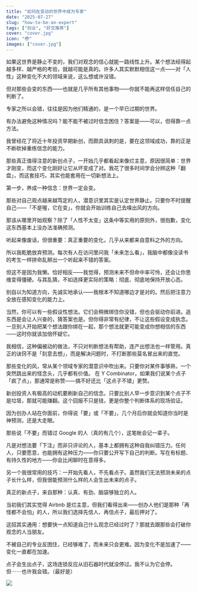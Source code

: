 ```yaml
---
title: "如何在变动的世界中成为专家"
date: "2025-07-27"
slug: "how-to-be-an-expert"
tags: ["创业", "好文推荐"]
cover: "cover.jpg"
icon: "😎"
images: ["cover.jpg"]
---
```

如果这世界是静止不变的，我们对观念的信心就能一路线性上升。某个想法经得起越多样、越严格的考验，就越可能是真的。许多人其实默默相信这一点——对「人性」这种变化不大的领域来说，这么想或许没错。



但对那些会变的东西——也就是几乎所有其他事物——你就不能再这样信任自己的判断了。



专家之所以会错，往往是因为他们精通的，是一个早已过期的世界。



有办法避免这种情况吗？能不能不被过时信念困住？答案是——可以，但得靠一点方法。



我曾经花了将近十年投资早期新创，而颇具讽刺的是，要在这领域成功，靠的正是不断砍掉重练信念的能力。



那些真正值得注意的新创点子，一开始几乎都看起来像烂主意，原因很简单：世界才刚变，而这个变化刚好让它从坏变成了对。我花了很多时间学会分辨这种「翻盘」，而这套技巧，其实也能套用在一切新想法上。



第一步，养成一种信念：世界一定会变。



那些对自己观点越来越笃定的人，潜意识里其实是认定世界静止。只要你不时提醒自己——「不是喔，它在变」，你就会开始训练自己去嗅出风的方向。



那该从哪里开始观察？除了「人性不太变」这条中等实用的原则外，很抱歉，变化这东西基本上没办法准确预测。



听起来像废话，但很重要：真正重要的变化，几乎从来都来自意料之外的方向。



所以我乾脆放弃预测。每次有人在访问里问我「未来怎么看」，我脑中都像没读书的考生一样拼命乱掰出一个听起来不错的答案。



但这不是因为我懒。恰好相反——我觉得，预测未来不但命中率可怜，还会让你思维变得僵硬。与其乱猜，不如选择更实际的策略：彻底、彻底地保持开放心态。



别自以为知道方向，先诚实地承认——我根本不知道哪边才是对的。然后把注意力全放在感知变化的能力上。



当然，你可以有一些假设性想法。它们会稍微绑住你没错，但也会驱动你前进。追东西是会让人兴奋的，猜答案也是。但你得非常有纪律，不让这些假设变成执念。
一旦别人开始把某个想法跟你绑在一起，那个想法就更可能变成你想相信的东西——这时你就该加倍怀疑它。



我相信，这种偏被动的做法，不只对判断想法有帮助，连产出想法也一样管用。真正的诀窍不是「刻意去想」，而是解决问题时，不打断那些莫名冒出来的直觉。



那些变化的风，常从某个领域专家的潜意识中吹出来。只要你对某件事够熟，一个突然跳出来的怪念头，几乎都有价值。
在 Y Combinator，如果我们说某个点子「疯了点」，那通常是称赞——搞不好还比「这点子不错」更赞。



新创投资人有极高的动机要刷新自己的信念。只要比别人早一步意识到某个点子不是垃圾，那就可能赚翻。这个回报不只是钱，更是你整个判断体系的现场验证。



因为创办人站在你面前，你得说「要」或「不要」，几个月后你就会知道你当时是神预测，还是大走眼。



那些说「不要」而错过 Google 的人（真的有几个），这笔帐会记一辈子。



凡是对想法要「下注」而非只评论的人，基本上都拥有这种自我纠错压力。任何人，只要愿意，也能拥有这种压力——你只要公开写下自己的判断。写在有标题、有持久性的地方——你会比闲聊时在意得多。



另一个我很常用的技巧：一开始先看人，不先看点子。虽然我们无法预测未来的点子长什么样，但我很能预测什么样的人会生出未来的点子。



真正的新点子，来自那种：认真、有劲、脑袋够独立的人。



当初我们其实觉得 Airbnb 是烂主意，但我们看得出来——创办人他们是那种「再怪都不会怕」的人，所以我们选择先信人、再信点子，最后押对了。



这招其实通用：想要快一点知道自己什么观念已经过时了？那就去跟那些会打破你观念的人当朋友。



不被自己的专业反困住，已经够难了，而未来只会更难。因为变化不是加速了——变化一直都在加速。



点子会生出点子，这场连锁反应从旧石器时代就没停过。我不认为它会停。
但⋯⋯也许我会错。（最好是）




![](https://prod-files-secure.s3.us-west-2.amazonaws.com/112d0858-5090-4d34-a606-b75eb8d65fd2/46476355-9cf3-4e99-9b7a-3531bc426380/1000202064.png?X-Amz-Algorithm=AWS4-HMAC-SHA256&X-Amz-Content-Sha256=UNSIGNED-PAYLOAD&X-Amz-Credential=ASIAZI2LB4662W4LHHIC%2F20251008%2Fus-west-2%2Fs3%2Faws4_request&X-Amz-Date=20251008T051250Z&X-Amz-Expires=3600&X-Amz-Security-Token=IQoJb3JpZ2luX2VjEB0aCXVzLXdlc3QtMiJHMEUCIEM%2Fgw%2BR2dq%2FtGo%2BnBXLxOma3nE12%2B6ScqH%2BJQoYPmZAAiEAke0NkXn3d2PQKdQQnbxE541duiLcXwn9ajYRJZLazTcqiAQItf%2F%2F%2F%2F%2F%2F%2F%2F%2F%2FARAAGgw2Mzc0MjMxODM4MDUiDNtKuM9vPJwA4Wf%2BvircAyG6e6r07NBTUbkx3%2FqJTcpXB85sIsG3Way8drUXz5M7ywFP46O2j2viGtf7BHpl5Py%2BXI5hAwa81EzXlknGEs2HycZknl%2BCAJYbTOX0luFLyjsXgNnKXvxngjvGWXpd%2F5Bo%2BzdS35NVXuTXio0pZxsNusmxryz6ul5Yh2wBGPJonveUkaMHCo33Z6Efc8JO%2Bh4FHOgtlouqRmSkDzjITYG5n3ykcSUZDboFaEOoUdJU9cY567CStw8SGaeHFcGAuTdPiVfwHxAJTKxBciNMfiZs3yoLbaEOwvCKCo5ZZZWg8PK4r6j3qV97t1N8w6TlHQqiHW0wajZ1jAvO%2Bvt%2FMVcSJgCsGuzNW8bEqeOll%2BB%2FLvYZOxjStbRHOwyOFUJEr6Nbn5NNo7X7iuLLO9oRJGZJRy5mFyPzfRVMwhdO2AgMwDK7DCeqY%2FrslqaQd3uOVeSR%2BguYGOwACG79HcyT2lmRobxRGfTlM%2BS6yGaeybv5q1bwCdCMmOQd6RdYrfZih4m9x4nRxr3lq%2BnE1jXC8pqRfkIMoZ4aseFWc8L4t4I4XfjMpMWBbnwA3nJDZCDkzjW8UF769100teSQ7vY59MxMXRmicY6tPAgV4GcwzjGqrUUg6R%2BhKuIRw5%2FtMNTOl8cGOqUB6%2Fw%2Bh%2B%2BtsH9kbJP96JyXvOkK%2Bu3JfED0vhTWw1U4An00MhM1u5vLXChWJgsW2cdBhta9VwFqzPkdauWBjMtax5y%2F4FWgiDkSSoju69RSil%2BmMLUXjYGMpRTVgvEZ%2Brr967%2Bsb7UhvfFTjr2cw9%2B8HvMpXR0PlLbzY6Mpx%2Bsbi2bF9I%2BX%2Fy9xUa0hEkR%2Bqo91QoJcD%2Ftd68ZnaD2algtH0fVNI2NJ&X-Amz-Signature=13689cc80152d7b5c1e898aacd01ff8c931f8b9f5a2f45910219994c772bdc3b&X-Amz-SignedHeaders=host&x-amz-checksum-mode=ENABLED&x-id=GetObject)

